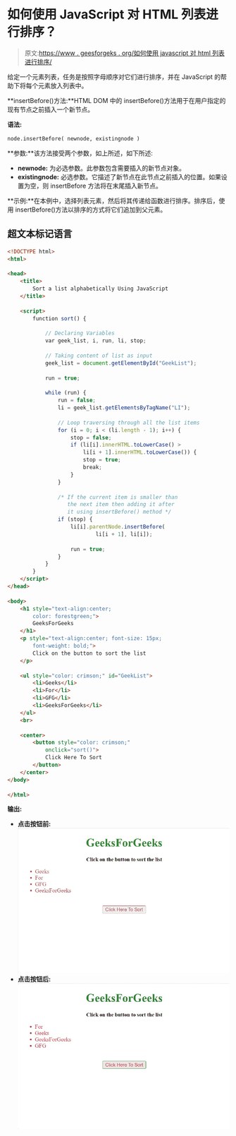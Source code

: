 # 如何使用 JavaScript 对 HTML 列表进行排序？

> 原文:[https://www . geesforgeks . org/如何使用 javascript 对 html 列表进行排序/](https://www.geeksforgeeks.org/how-to-sort-an-html-list-using-javascript/)

给定一个元素列表，任务是按照字母顺序对它们进行排序，并在 JavaScript 的帮助下将每个元素放入列表中。

**insertBefore()方法:**HTML DOM 中的 insertBefore()方法用于在用户指定的现有节点之前插入一个新节点。

**语法:**

```html
node.insertBefore( newnode, existingnode )
```

**参数:**该方法接受两个参数，如上所述，如下所述:

*   **newnode:** 为必选参数。此参数包含需要插入的新节点对象。
*   **existingnode:** 必选参数。它描述了新节点在此节点之前插入的位置。如果设置为空，则 insertBefore 方法将在末尾插入新节点。

**示例:**在本例中，选择列表元素，然后将其传递给函数进行排序。排序后，使用 insertBefore()方法以排序的方式将它们追加到父元素。

## 超文本标记语言

```html
<!DOCTYPE html>
<html>

<head>
    <title>
        Sort a list alphabetically Using JavaScript
    </title>

    <script>
        function sort() {

            // Declaring Variables
            var geek_list, i, run, li, stop;

            // Taking content of list as input
            geek_list = document.getElementById("GeekList");

            run = true;

            while (run) {
                run = false;
                li = geek_list.getElementsByTagName("LI");

                // Loop traversing through all the list items
                for (i = 0; i < (li.length - 1); i++) {
                    stop = false;
                    if (li[i].innerHTML.toLowerCase() > 
                        li[i + 1].innerHTML.toLowerCase()) {
                        stop = true;
                        break;
                    }
                }

                /* If the current item is smaller than 
                   the next item then adding it after 
                   it using insertBefore() method */
                if (stop) {
                    li[i].parentNode.insertBefore(
                            li[i + 1], li[i]);

                    run = true;
                }
            }
        }
    </script>
</head>

<body>
    <h1 style="text-align:center;
        color: forestgreen;">
        GeeksForGeeks
    </h1>
    <p style="text-align:center; font-size: 15px;
        font-weight: bold;">
        Click on the button to sort the list
    </p>

    <ul style="color: crimson;" id="GeekList">
        <li>Geeks</li>
        <li>For</li>
        <li>GFG</li>
        <li>GeeksForGeeks</li>
    </ul>
    <br>

    <center>
        <button style="color: crimson;"
            onclick="sort()">
            Click Here To Sort
        </button>
    </center>
</body>

</html>
```

**输出:**

*   **点击按钮前:** ![](img/05370cc7ea0917cb15d11bc9b44c2c28.png)
*   **点击按钮后:** ![](img/34f7449b523fee825a5d491e8c685655.png)